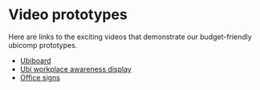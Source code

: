 # Video prototypes
Here are links to the exciting videos that demonstrate our budget-friendly ubicomp prototypes.

- [Ubiboard](https://drive.google.com/open?id=1ggaCfY2n5iAvWGUIy6o48rlAkqOpPXaJ)
- [Ubi workplace awareness display](https://drive.google.com/open?id=1NK-cXDbMDoyhQaV-kP22iIv_jHt5lMck)
- [Office signs](https://drive.google.com/open?id=1goVdn4hLr2oRzsCAUQRVYnpmlfyrm3DL)
